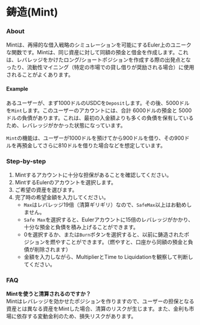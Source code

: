 # 鋳造(Mint)

### About

Mintは、再帰的な借入戦略のシミュレーションを可能にするEuler上のユニークな関数です。Mintは、同じ資産に対して同額の預金と借金を作成します。これは、レバレッジをかけたロング/ショートポジションを作成する際の出発点となったり、流動性マイニング（特定の市場での貸し借りが奨励される場合）に使用されることがよくあります。

#### **Example**

あるユーザーが、まず1000ドルのUSDCを`Deposit`します。その後、5000ドルを`Mint`します。このユーザーのアカウントには、合計 6000ドルの預金と 5000ドルの負債があります。これは、最初の入金額よりも多くの負債を保有しているため、レバレッジがかかった状態になっています。

`Mint`の機能は、ユーザーが1000ドルを預けてから900ドルを借り、その900ドルを再預金してさらに810ドルを借りた場合などを想定しています。

### Step-by-step

1. Mintするアカウントに十分な担保があることを確認してください。
2. MintするEulerのアカウントを選択します。
3. ご希望の資産を選びます。
4. 完了時の希望金額を入力してください。
   * `Max`はレバレッジ19倍（清算ギリギリ）なので、`SafeMax`以上はお勧めしません。
   * `Safe Max`を選択すると、Eulerアカウントに15倍のレバレッジがかかり、十分な預金と負債を積み上げることができます。
   * 0を選択するか、または`Burn`ボタンを選択すると、以前に鋳造されたポジションを燃やすことができます。（燃やすと、口座から同額の預金と負債が削除されます）
   * 金額を入力しながら、MultiplierとTime to Liquidationを観察して判断してください。

### FAQ

**Mintを使うと清算されるのですか？** \
Mintはレバレッジを効かせたポジションを作りますので、ユーザーの担保となる資産とは異なる資産をMintした場合、清算のリスクが生じます。また、金利も市場に依存する変動金利のため、損失リスクがあります。
